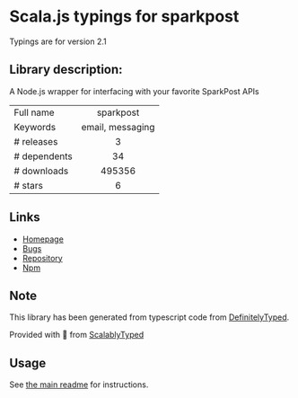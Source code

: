 
# Scala.js typings for sparkpost

Typings are for version 2.1

## Library description:
A Node.js wrapper for interfacing with your favorite SparkPost APIs

|                    |                 |
| ------------------ | :-------------: |
| Full name          | sparkpost |
| Keywords           | email, messaging |
| # releases         | 3 |
| # dependents       | 34 |
| # downloads        | 495356 |
| # stars            | 6 |

## Links
- [Homepage](https://github.com/SparkPost/node-sparkpost)
- [Bugs](https://github.com/SparkPost/node-sparkpost/issues)
- [Repository](https://github.com/SparkPost/node-sparkpost)
- [Npm](https://www.npmjs.com/package/sparkpost)
    


## Note
This library has been generated from typescript code from [DefinitelyTyped](https://definitelytyped.org).

Provided with :purple_heart: from [ScalablyTyped](https://github.com/oyvindberg/ScalablyTyped)

## Usage
See [the main readme](../../readme.md) for instructions.


